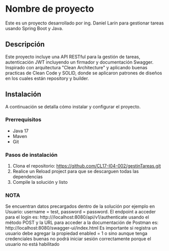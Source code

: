 # Nombre de proyecto

Este es un proyecto desarrollado por ing. Daniel Larín para gestionar tareas usando Spring Boot y Java.

## Descripción

Este proyecto incluye una API RESTful para la gestión de tareas, autenticación JWT incluyendo un firmador y documentación Swagger. Inspirado con
arquitectura "Clean Architecture" y aplicando buenas practicas de Clean Code
y SOLID, donde se aplicaron patrones de diseños en los cuales están repository y builder.

## Instalación

A continuación se detalla cómo instalar y configurar el proyecto.

### Prerrequisitos

- Java 17
- Maven
- Git

### Pasos de instalación

1. Clona el repositorio: https://github.com/CL17-I04-002/gestinTareas.git
2. Realice un Reload project para que se descarguen todas las dependencias
3. Compile la solución y listo

### NOTA
Se encuentran datos precargados dentro de la solución por ejemplo en Usuario: username = test, password = password.
El endpoint a acceder para el login es: http:///localhost:8080/api/v1/authenticate usando el método POST y
la URL para acceder a la documentación de Postman es: http://localhost:8080/swagger-ui/index.html
Es importante si registra un usuario debe agregar la propiedad enabled = 1 o sino aunque tenga credenciales buenas no podrá iniciar sesión correctamente porque el
usuario no está habilitado